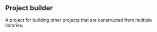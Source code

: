 ## Project builder ##

A project for building other projects that are constructed from multiple libraries. 

